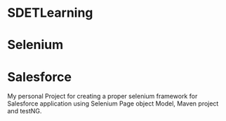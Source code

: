 # SDETLearning
# Selenium 
# Salesforce

My personal Project for creating a proper selenium framework for Salesforce application using Selenium Page object Model, Maven project and testNG.
